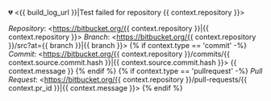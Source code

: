 :broken_heart: <{{ build_log_url }}|Test failed for repository {{ context.repository }}>

*Repository*: <https://bitbucket.org/{{ context.repository }}|{{ context.repository }}>
*Branch*: <https://bitbucket.org/{{ context.repository }}/src?at={{ branch }}|{{ branch }}>
{% if context.type == 'commit' -%}
*Commit*: <https://bitbucket.org/{{ context.repository }}/commits/{{ context.source.commit.hash }}|{{ context.source.commit.hash }}>
{{ context.message }}
{% endif %}
{% if context.type == 'pullrequest' -%}
*Pull Request*: <https://bitbucket.org/{{ context.repository }}/pull-requests/{{ context.pr_id }}|{{ context.message }}>
{% endif %}
